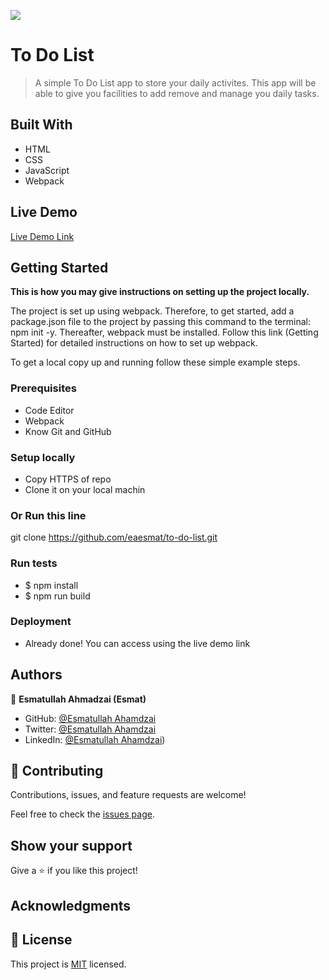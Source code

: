 ![](https://img.shields.io/badge/Microverse-blueviolet)

# To Do List

> A simple To Do List app to store your daily activites. This app will be able to give you facilities to add remove and manage you daily tasks.


## Built With

- HTML
- CSS
- JavaScript
- Webpack

## Live Demo

[Live Demo Link](https://eaesmat.github.io/to-do-list/)


## Getting Started

**This is how you may give instructions on setting up the project locally.**

The project is set up using webpack. Therefore, to get started, add a package.json file to the project by passing this command to the terminal: npm init -y. Thereafter, webpack must be installed. Follow this link (Getting Started) for detailed instructions on how to set up webpack.


To get a local copy up and running follow these simple example steps.

### Prerequisites

- Code Editor
- Webpack
- Know Git and GitHub

### Setup locally 

- Copy HTTPS of repo
- Clone it on your local machin

### Or Run this line

git clone https://github.com/eaesmat/to-do-list.git


### Run tests

- $ npm install
- $ npm run build

### Deployment
- Already done! You can access using the live demo link



## Authors

👤 **Esmatullah Ahmadzai (Esmat)**

- GitHub: [@Esmatullah Ahamdzai](https://github.com/eaesmat)
- Twitter: [@Esmatullah Ahamdzai](https://twitter.com/ea_ahmadzai)
- LinkedIn: [@Esmatullah Ahamdzai](https://www.linkedin.com/in/esmatullah-ahmadzai-589523230/))

## 🤝 Contributing

Contributions, issues, and feature requests are welcome!

Feel free to check the [issues page](https://github.com/eaesmat/to-do-list.git).

## Show your support

Give a ⭐️ if you like this project!

## Acknowledgments


## 📝 License

This project is [MIT](./MIT.md) licensed.
